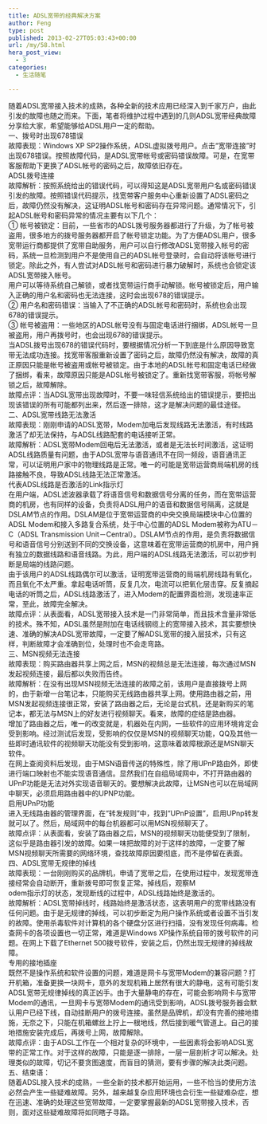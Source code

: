 ```yaml
---
title: ADSL宽带的经典解决方案
author: Feng
type: post
published: 2013-02-27T05:03:43+00:00
url: /my/58.html
hera_post_view:
  - 3
categories:
  - 生活随笔

---
```

随着ADSL宽带接入技术的成熟，各种全新的技术应用已经深入到千家万户，由此引发的故障也随之而来。下面，笔者将维护过程中遇到的几则ADSL宽带经典故障分享给大家，希望能够给ADSL用户一定的帮助。  
一、拨号时出现678错误  
故障表现：Windows XP SP2操作系统，ADSL虚拟拨号用户。点击“宽带连接”时出现678错误。按照故障代码，是ADSL宽带帐号或密码错误故障。可是，在宽带客服帮助下更换了ADSL帐号的密码之后，故障依旧存在。  
ADSL拨号连接  
故障解析：按照系统给出的错误代码，可以得知这是ADSL宽带用户名或密码错误引发的故障。按照错误代码提示，找宽带客户服务中心重新设置了ADSL密码之后，故障仍然没有解决，这证明ADSL帐号和密码存在异常问题。通常情况下，引起ADSL帐号和密码异常的情况主要有以下几个：  
① 帐号被锁定：目前，一些省市的ADSL拨号服务器都进行了升级，为了帐号被盗用，很多地方的拨号服务器都开启了帐号锁定功能。为了方便ADSL用户，很多宽带运行商都提供了宽带自助服务，用户可以自行修改ADSL宽带接入帐号的密码，系统一旦检测到用户不是使用自己的ADSL帐号登录时，会自动将该帐号进行锁定。除此之外，有人尝试对ADSL帐号和密码进行暴力破解时，系统也会锁定该ADSL宽带接入帐号。  
用户可以等待系统自己解锁，或者找宽带运行商手动解锁。帐号被锁定后，用户输入正确的用户名和密码也无法连接，这时会出现678的错误提示。  
② 用户名和密码错误：当输入了不正确的ADSL帐号和密码时，系统也会出现678的错误提示。  
③ 帐号被盗用：一些地区的ADSL帐号没有与固定电话进行捆绑，ADSL帐号一旦被盗用，用户再拨号时，也会出现678的错误提示。  
当ADSL拨号出现678的错误代码时，要根据情况分析一下到底是什么原因导致宽带无法成功连接。找宽带客服重新设置了密码之后，故障仍然没有解决，故障的真正原因只能是帐号被盗用或帐号被锁定。由于本地的ADSL帐号和固定电话已经做了捆绑，看来，故障原因只能是ADSL帐号被锁定了。重新找宽带客服，将帐号解锁之后，故障解除。  
故障点评：当ADSL宽带出现故障时，不要一味轻信系统给出的错误提示，要把出现该错误的所有可能都列出来，然后逐一排除，这才是解决问题的最佳途径。  
二、ADSL宽带线路无法激活  
故障表现：刚刚申请的ADSL宽带，Modem加电后发现线路无法激活，有时线路激活了却无法保持，与ADSL线路配套的电话接听正常。  
故障解析：ADSL宽带Modem回电后无法激活，或者是无法长时间激活，这证明ADSL线路质量有问题，由于ADSL宽带与语音通讯不在同一频段，语音通讯正常，可以证明用户家中的物理线路是正常。唯一的可能是宽带运营商局端机房的线路接触不良，导致ADSL线路无法正常激活。  
代表ADSL线路是否激活的Link指示灯  
在用户端，ADSL滤波器承载了将语音信号和数据信号分离的任务，而在宽带运营商的机房，也有同样的设备，负责将ADSL用户的语音和数据信号隔离，这就是DSLAM节点的作用。DSLAM是位于宽带运营商的中央交换局端模块中心位置的ADSL Modem和接入多路复合系统，处于中心位置的ADSL Modem被称为ATU－C（ADSL Transmission Unit－Central）。DSLAM节点的作用，是负责将数据信号和语音信号分别送到不同的交换设备，这意味着在宽带运营商的机房中，用户拥有独立的数据线路和语音线路。为此，用户端的ADSL线路无法激活，可以初步判断是局端的线路问题。  
由于该用户的ADSL线路偶尔可以激活，证明宽带运营商的局端机房线路有氧化，而且氧化不太严重。拿起电话听筒，反复几次，电流可以把氧化层击穿。反复摘起电话的听筒之后，ADSL线路激活了，进入Modem的配置界面检测，发现速率正常，至此，故障完全解决。  
故障点评：从表面看，ADSL宽带接入技术是一门非常简单，而且技术含量非常低的技术。殊不知，ADSL虽然是附加在电话线钢缆上的宽带接入技术，其实要想快速、准确的解决ADSL宽带故障，一定要了解ADSL宽带的接入层技术，只有这样，判断故障才会准确到位，处理时也不会走弯路。  
三、MSN视频无法连接  
故障表现：购买路由器共享上网之后，MSN的视频总是无法连接，每次通过MSN发起视频连接，最后都以失败而告终。  
故障解析：在没有出现MSN视频无法连接的故障之前，该用户是直接拨号上网的，由于新增一台笔记本，只能购买无线路由器共享上网。使用路由器之前，用MSN发起视频连接很正常，安装了路由器之后，无论是台式机，还是新购买的笔记本，都无法与MSN上的好友进行视频聊天。看来，故障的症结是路由器。  
增加了路由器之后，唯一的改变就是，机器处在内网，一些软件的应用环境肯定会受到影响。经过测试后发现，受影响的仅仅是MSN的视频聊天功能，QQ及其他一些即时通讯软件的视频聊天功能没有受到影响，这意味着故障根源还是MSN聊天软件。  
在网上查阅资料后发现，由于MSN语音传送的特殊性，除了用UPnP路由外，即使进行端口映射也不能实现语音通信。显然我们在自组局域网中，不打开路由器的UPnP功能是无法对外实现语音聊天的。要想解决此故障，让MSN也可以在局域网中聊天，必须启用路由器中的UPNP功能。  
启用UPnP功能  
进入无线路由器的管理界面，在“转发规则”中，找到“UPnP设置”，启用UPnp转发就可以了。然后，局域网中的每台机器都可以用MSN视频聊天了。  
故障点评：从表面看，安装了路由器之后，MSN的视频聊天功能便受到了限制，这似乎是路由器引发的故障。如果一味把故障的对于这样的故障，一定要了解MSN视频聊天所需要的网络环境，查找故障原因要彻底，而不是停留在表面。  
四、ADSL宽带无规律的掉线  
故障表现：一台刚刚购买的品牌机，申请了宽带之后，在使用过程中，发现宽带连接经常会自动断开，重新拨号即可恢复正常。掉线后，观察M  
odem指示灯的状态，发现断线的过程中，ADSL线路始终是激活的。  
故障解析：ADSL宽带掉线时，线路始终是激活状态，这表明用户的宽带线路没有任何问题。由于是无规律的掉线，可以初步断定为用户操作系统或者设置不当引发的故障。使用杀毒软件对计算机的各个硬盘分区进行扫描，没有发现任何病毒。检查网卡的各项设置也一切正常，难道是Windows XP操作系统自带的拨号软件的问题。在网上下载了Ethernet 500拨号软件，安装之后，仍然出现无规律的掉线故障。  
专用的接地插座  
既然不是操作系统和软件设置的问题，难道是网卡与宽带Modem的兼容问题？打开机箱，准备更换一块网卡，意外的发现机箱上居然有很大的静电，这有可能引发ADSL宽带无规律掉线的真正凶手。由于大量静电的存在，可能会影响网卡与宽带Modem的通讯，一旦网卡与宽带Modem的通讯受到影响，ADSL拨号服务器会默认用户已经下线，自动挂断用户的拨号连接。虽然是品牌机，却没有完善的接地措施，无奈之下，只能在机箱螺丝上拧上一根地线，然后接到暖气管道上。自己的接地措施安装完成后，再拨号上网，故障解除。  
故障点评：由于ADSL工作在一个相对复杂的环境中，一些因素将会影响ADSL宽带的正常工作。对于这样的故障，只能是逐一排除，一层一层剖析才可以解决。处理类似的故障，切记不要贪图速度，而盲目的猜测，要有步骤的解决此类问题。  
五、结束语：  
随着ADSL接入技术的成熟，一些全新的技术都开始运用，一些不恰当的使用方法必然会产生一些疑难故障。另外，越来越复杂应用环境也会衍生一些疑难杂症，想在迅速、准确的处理这些宽带故障，一定要掌握最新的ADSL宽带接入技术，否则，面对这些疑难故障将如同瞎子寻路。